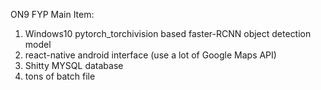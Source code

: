 ON9 FYP
Main Item:
1. Windows10 pytorch_torchivision based faster-RCNN object detection model
2. react-native android interface (use a lot of Google Maps API)
3. Shitty MYSQL database
4. tons of batch file 
